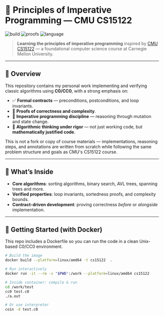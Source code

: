 # 🧠 Principles of Imperative Programming — CMU CS15122

![build](https://img.shields.io/badge/build-passing-brightgreen)
![proofs](https://img.shields.io/badge/proofs-verified-blue)
![language](https://img.shields.io/badge/language-C0%2FCC0-lightgrey)

> **Learning the principles of imperative programming** 
inspired by [CMU CS15122](https://www.cs.cmu.edu/~15122/) — a foundational computer science course at Carnegie Mellon University.

---

## 📌 Overview

This repository contains my personal work implementing and verifying classic algorithms using **C0/CC0**, with a strong emphasis on:
- ✅ **Formal contracts** — preconditions, postconditions, and loop invariants.
- 🧮 **Proofs of correctness and complexity**.
- 🧰 **Imperative programming discipline** — reasoning through mutation and state change.
- 🧭 **Algorithmic thinking under rigor** — not just working code, but **mathematically justified code**.

This is not a fork or copy of course materials — implementations, reasoning steps, and annotations are written from scratch while following the same problem structure and goals as CMU's CS15122 course.

---

## 🧰 What’s Inside

- **Core algorithms**: sorting algorithms, binary search, AVL trees, spanning trees and more.
- **Verified properties**: loop invariants, sortedness proofs, and complexity bounds.
- **Contract-driven development**: proving correctness *before* or *alongside* implementation.

---

## 🐳 Getting Started (with Docker)

This repo includes a Dockerfile so you can run the code in a clean Unix-based C0/CC0 environment.

```bash
# Build the image
docker build --platform=linux/amd64 -t cs15122  .

# Run interactively
docker run -it --rm -v "$PWD":/work --platform=linux/amd64 cs15122

# Inside container: compile & run
cd /work/test
cc0 test.c0
./a.out

# Or use interpreter
coin -d test.c0
```


